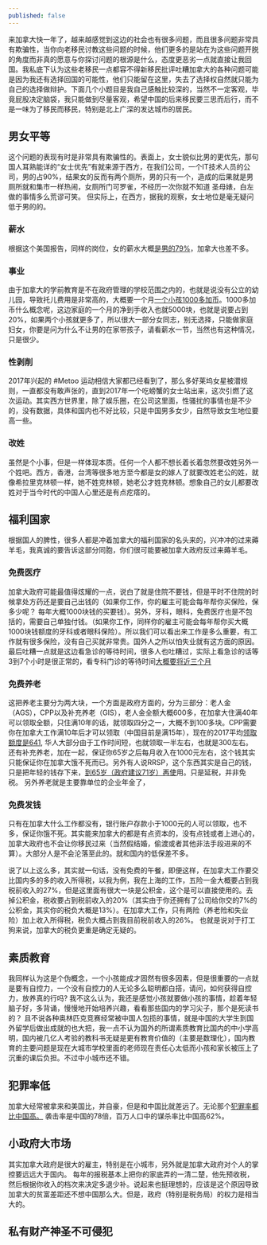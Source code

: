 ```yaml
---
published: false
---
```


来加拿大快一年了，越来越感觉到这边的社会也有很多问题，而且很多问题非常具有欺骗性，当你向老移民讨教这些问题的时候，他们更多的是站在为这些问题开脱的角度而非真的愿意与你探讨问题的根源是什么，态度更恶劣一点就直接让我回国。我私底下认为这些老移民一点都容不得新移民批评吐糟加拿大的各种问题可能是因为我还有选择回国的可能性，他们只能留在这里，失去了选择权自然就只能为自己的选择做辩护。下面几个小题目是我自己感触比较深的，当然不一定客观，毕竟屁股决定脑袋，我只能做到尽量客观，希望中国的后来移民要三思而后行，而不是一味为了移民而移民，特别是北上广深的发达城市的居民。

## 男女平等
这个问题的表现有时是非常具有欺骗性的。表面上，女士貌似比男的更优先，那句国人耳熟能详的“女士优先”有就来源于西方，在我们公司，一个IT技术人员的公司，男的占90%，结果女的反而有两个厕所，男的只有一个，造成的后果就是男厕所就和集市一样热闹，女厕所门可罗雀，不经历一次你就不知道 圣母婊，白左做的事情多么荒谬可笑。 但实际上，在西方，据我的观察，女士地位是毫无疑问低于男的的。

### 薪水
根据这个美国报告，同样的岗位，女的薪水大概[是男的79%](http://www.businessinsider.com/gender-wage-pay-gap-charts-2017-3)，加拿大也差不多。

### 事业
由于加拿大的学前教育是不在政府管理的学校范围之内的，也就是说没有公立的幼儿园，导致托儿费用是非常高的，大概要一个月[一个小孩1000多加币](https://www1.toronto.ca/wps/portal/contentonly?vgnextoid=924ad25ed83ae310VgnVCM10000071d60f89RCRD)。1000多加币什么概念呢，这边家庭的一个月的净到手收入也就5000块，也就是说要占到20%，如果两个小孩就更多了，所以很大一部分女同志，别无选择，只能做家庭妇女，你要是问为什么不让男的在家带孩子，请看薪水一节，当然也有这种情况，只是很少。

### 性剥削
2017年兴起的 #Metoo 运动相信大家都已经看到了，那么多好莱坞女星被潜规则，一直都没有敢声张的，直到2017年一个吃螃蟹的女士站出来，这次引燃了这次运动。其实西方世界里，除了娱乐圈，在公司这里面，性骚扰的事情也是不少的，没有数据，具体和国内也不好比较，只是中国男多女少，自然导致女生地位要高一些。

### 改姓
虽然是个小事，但是一样体现本质。任何一个人都不想长着长着忽然要改姓另外一个姓吧。西方，香港，台湾等很多地方至今都是女的嫁人了就要改姓老公的姓，就像希拉里克林顿一样，她不姓克林顿，她老公才姓克林顿。想象自己的女儿都要改姓对于当今时代的中国人心里还是有点疙瘩的。

## 福利国家
根据国人的脾性，很多人都是冲着加拿大的福利国家的名头来的，兴冲冲的过来薅羊毛，我真诚的要告诉这部分同胞，你们很可能要被加拿大政府反过来薅羊毛。

### 免费医疗
加拿大政府可能最值得炫耀的一点，说白了就是住院不要钱，但是平时不住院的时候拿处方药还是要自己出钱的（如果你工作，你的雇主可能会每年帮你买保险，保多少呢？ 每年大概1000块钱的买要钱）。另外，牙科，眼科，免费医疗也是不包括的，需要自己单独付钱。（如果你工作，同样你的雇主可能会每年帮你买大概1000块钱额度的牙科或者眼科保险）。所以我们可以看出来工作是多么重要，有工作就有很多保险，没有自己买就非常贵。国外人之所以怕失业就有这方面的原因。 最后吐糟一点就是这边看急诊的等待时间，很多人也吐糟过，实际上看急诊的话等3到7个小时是很正常的，看专科门诊的等待时间[大概要将近三个月](https://www.fraserinstitute.org/studies/waiting-your-turn-wait-times-for-health-care-in-canada-2017)

### 免费养老
这把养老主要分为两大块，一个方面是政府方面的，分为三部分：老人金（AGS），CPP以及补充养老（GIS），老人金全额大概600多，在加拿大住满40年可以领取全额，只住满10年的话，就领取四分之一，大概不到100多块。CPP需要你在加拿大工作满10年后才可以领取（中国目前是满15年），现在的2017平均[领取额度是641](https://www.canada.ca/en/services/benefits/publicpensions/cpp/cpp-benefit/amount.html), 华人大部分由于工作时间短，也就领取一半左右，也就是300左右。还有补充养老，加在一起，保证你65岁之后每月收入在1000元左右，这个钱其实只能保证你在加拿大饿不死而已。另外有人说RRSP，这个东西其实是自己的钱，只是把年轻的钱存下来，[到65岁（政府建议71岁）再使](http://www.moneysense.ca/save/retirement/rrif/convert-rrsp-to-rrif/)用。只是延税，并非免税。 另外养老就是主要靠单位的企业年金了，

### 免费发钱
只有在加拿大什么工作都没有，银行账户存款小于1000元的人可以领取，也不多，保证你饿不死。其实能来加拿大的都是有点资本的，没有点钱或者上进心的，加拿大政府也不会让你移民过来（当然假结婚，偷渡或者其他非法手段进来的不算）。大部分人是不会沦落至此的。就和国内的低保差不多。

说了以上这么多，其实就一句话，没有免费的午餐，即便这样，在加拿大工作要交比国内多的多的收入所得税，以我为例，我在上海的工作，五险一金大概要占到我税前收入的27%，但是这里面有很大一块是公积金，这个是可以直接使用的。去掉公积金，税收要占到税前收入的20%（其实由于你还拥有了公司给你交的7%的公积金，其实你的税负大概是13%）。在加拿大工作，只有两险（养老险和失业险）加上收入所得税，税负大概占到我目前税前收入的26%。 也就是说对于打工狗来说，加拿大的税负更重是确定无疑的。

## 素质教育
我同样认为这是个伪概念，一个小孩能成才固然有很多因素，但是很重要的一点就是要有自控力，一个没有自控力的人无论多么聪明都白搭，请问，如何获得自控力，放养真的行吗? 我不这么认为，我还是感觉小孩就要做小孩的事情，趁着年轻脑子好，多背诵，慢慢地开始培养兴趣，看看那些国内的学习尖子，那个是死读书的？ 且不说各种奥林匹克竞赛经常被中国人包揽的事情，就是中国的大学生到国外留学后做出成就的也大把，我一点不认为国外的所谓素质教育比国内的中小学高明，国内被几亿人考验的教科书无疑是更有教育价值的（主要是数理化），国内教育的主要问题是现在大城市学校里面的老师现在责任心太低而小孩和家长被压上了沉重的课后负担。不过中小城市还不错。

## 犯罪率低
加拿大经常被拿来和美国比，并自豪，但是和中国比就差远了。无论那个[犯罪率都比中国高。](http://www.nationmaster.com/country-info/compare/Canada/China/Crime)
袭击率是中国的78倍，百万人口中的谋杀率比中国高62%。

## 小政府大市场
其实加拿大政府是很大的雇主，特别是在小城市，另外就是加拿大政府对个人的掌控要远远大于国内。 每年的报税基本上把你的家底弄的一清二楚，他先预收税，然后根据你收入的档次来决定多退少补。说起来也挺理想的，应该是这个原因导致加拿大的贫富差距还不想中国那么大。但是，政府（特别是税务局）的权力是相当大的。

## 私有财产神圣不可侵犯
